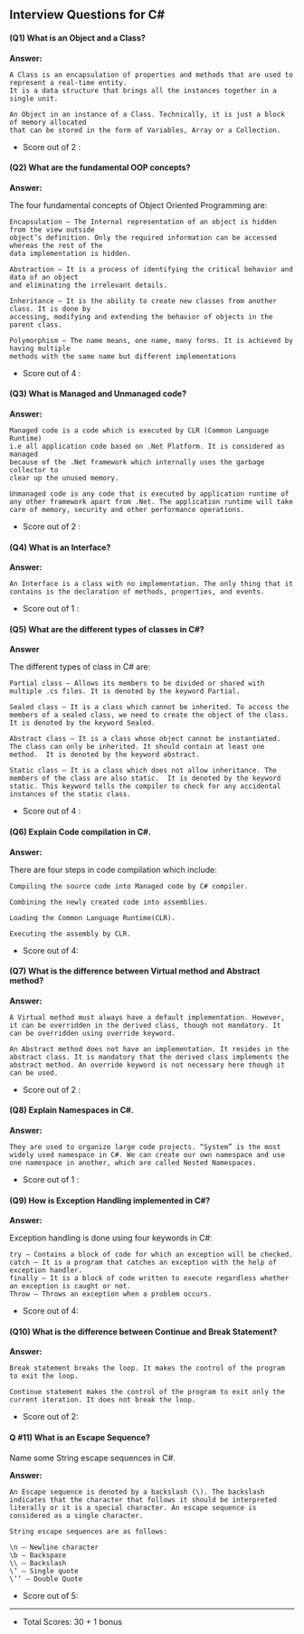 ## Interview Questions for C#

#### (Q1) What is an Object and a Class?

**Answer:**
``` 
A Class is an encapsulation of properties and methods that are used to represent a real-time entity. 
It is a data structure that brings all the instances together in a single unit.

An Object in an instance of a Class. Technically, it is just a block of memory allocated 
that can be stored in the form of Variables, Array or a Collection.
```
+ Score out of 2 : 

#### (Q2) What are the fundamental OOP concepts?

**Answer:**

The four fundamental concepts of Object Oriented Programming are:

```
Encapsulation – The Internal representation of an object is hidden from the view outside
object’s definition. Only the required information can be accessed whereas the rest of the
data implementation is hidden.

Abstraction – It is a process of identifying the critical behavior and data of an object
and eliminating the irrelevant details.

Inheritance – It is the ability to create new classes from another class. It is done by
accessing, modifying and extending the behavior of objects in the parent class.

Polymorphism – The name means, one name, many forms. It is achieved by having multiple
methods with the same name but different implementations
```
+ Score out of 4 : 

#### (Q3) What is Managed and Unmanaged code?

**Answer:**

```
Managed code is a code which is executed by CLR (Common Language Runtime)
i.e all application code based on .Net Platform. It is considered as managed
because of the .Net framework which internally uses the garbage collector to
clear up the unused memory.

Unmanaged code is any code that is executed by application runtime of
any other framework apart from .Net. The application runtime will take
care of memory, security and other performance operations.
```
+ Score out of 2 : 


#### (Q4) What is an Interface?

**Answer:**

```
An Interface is a class with no implementation. The only thing that it contains is the declaration of methods, properties, and events.
```
+ Score out of 1 : 

#### (Q5) What are the different types of classes in C#?

**Answer**

The different types of class in C# are:

```
Partial class – Allows its members to be divided or shared with multiple .cs files. It is denoted by the keyword Partial.

Sealed class – It is a class which cannot be inherited. To access the members of a sealed class, we need to create the object of the class.  It is denoted by the keyword Sealed.

Abstract class – It is a class whose object cannot be instantiated. The class can only be inherited. It should contain at least one method.  It is denoted by the keyword abstract.

Static class – It is a class which does not allow inheritance. The members of the class are also static.  It is denoted by the keyword static. This keyword tells the compiler to check for any accidental instances of the static class.
```
+ Score out of 4 : 


#### (Q6) Explain Code compilation in C#.

**Answer:**

There are four steps in code compilation which include:

```
Compiling the source code into Managed code by C# compiler.

Combining the newly created code into assemblies.

Loading the Common Language Runtime(CLR).

Executing the assembly by CLR.
```
+ Score out of 4: 

#### (Q7) What is the difference between Virtual method and Abstract method?

**Answer:**

```
A Virtual method must always have a default implementation. However, it can be overridden in the derived class, though not mandatory. It can be overridden using override keyword.

An Abstract method does not have an implementation. It resides in the abstract class. It is mandatory that the derived class implements the abstract method. An override keyword is not necessary here though it can be used.
```
+ Score out of 2 : 

#### (Q8) Explain Namespaces in C#.

**Answer:**

```
They are used to organize large code projects. “System” is the most widely used namespace in C#. We can create our own namespace and use one namespace in another, which are called Nested Namespaces.
```
+ Score out of 1 :

#### (Q9) How is Exception Handling implemented in C#?

**Answer:**

Exception handling is done using four keywords in C#:

```
try – Contains a block of code for which an exception will be checked.
catch – It is a program that catches an exception with the help of exception handler.
finally – It is a block of code written to execute regardless whether an exception is caught or not.
Throw – Throws an exception when a problem occurs.
```
+ Score out of 4: 

#### (Q10) What is the difference between Continue and Break Statement?

**Answer:**

```
Break statement breaks the loop. It makes the control of the program to exit the loop.

Continue statement makes the control of the program to exit only the current iteration. It does not break the loop.
```
+ Score out of 2:

#### Q #11) What is an Escape Sequence? 

Name some String escape sequences in C#.

**Answer:**

```
An Escape sequence is denoted by a backslash (\). The backslash indicates that the character that follows it should be interpreted literally or it is a special character. An escape sequence is considered as a single character.

String escape sequences are as follows:

\n – Newline character
\b – Backspace
\\ – Backslash
\’ – Single quote
\’’ – Double Quote
```
+ Score out of 5: 
___
+ Total Scores: 30 + 1 bonus
